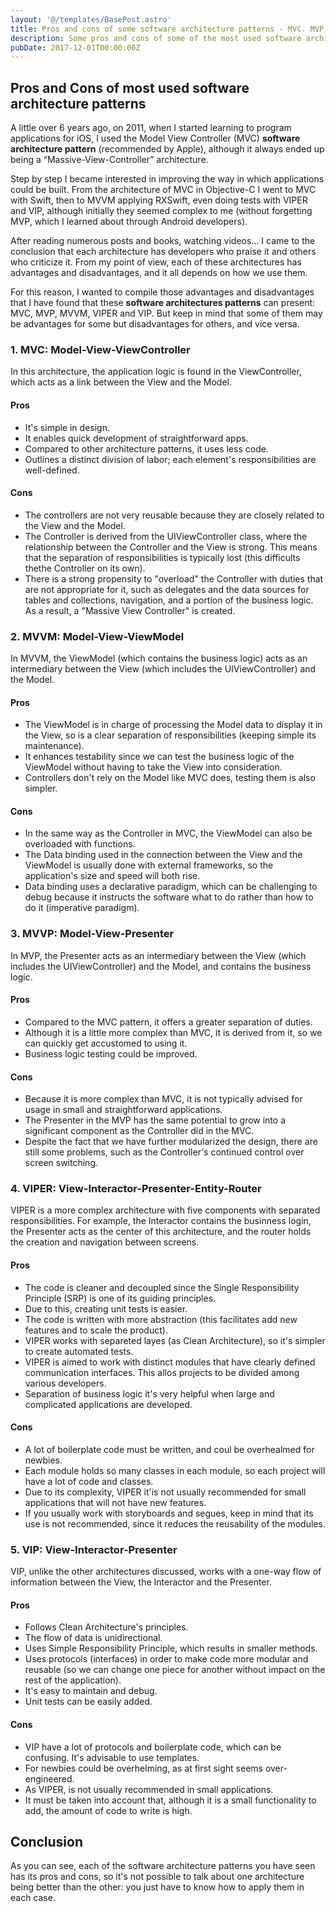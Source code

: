 ```yaml
---
layout: '@/templates/BasePost.astro'
title: Pros and cons of some software architecture patterns - MVC. MVP, MVVM, VIPER, and VIP
description: Some pros and cons of some of the most used software architecture patterns in the development of iOS applications - MVC. MVP, MVVM, VIPER, and VIP.
pubDate: 2017-12-01T00:00:00Z
---
```

## Pros and Cons of most used software architecture patterns
A little over 6 years ago, on 2011, when I started learning to program applications for iOS, I used the Model View Controller (MVC) **software architecture pattern** (recommended by Apple), although it always ended up being a “Massive-View-Controller” architecture.


Step by step I became interested in improving the way in which applications could be built. From the architecture of MVC in Objective-C I went to MVC with Swift, then to MVVM applying RXSwift, even doing tests with VIPER and VIP, although initially they seemed complex to me (without forgetting MVP, which I learned about through Android developers).

After reading numerous posts and books, watching videos… I came to the conclusion that each architecture has developers who praise it and others who criticize it. From my point of view, each of these architectures has advantages and disadvantages, and it all depends on how we use them.

For this reason, I wanted to compile those advantages and disadvantages that I have found that these **software architectures patterns** can present: MVC, MVP, MVVM, VIPER and VIP. But keep in mind that some of them may be advantages for some but disadvantages for others, and vice versa.
### 1. MVC: Model-View-ViewController
In this architecture, the application logic is found in the ViewController, which acts as a link between the View and the Model.
#### Pros
* It's simple in design.
* It enables quick development of straightforward apps.
* Compared to other architecture patterns, it uses less code.
* Outlines a distinct division of labor; each element's responsibilities are well-defined.
#### Cons
* The controllers are not very reusable because they are closely related to the View and the Model.
* The Controller is derived from the UIViewController class, where the relationship between the Controller and the View is strong. This means that the separation of responsibilities is typically lost (this difficults thethe Controller on its own).
* There is a strong propensity to "overload" the Controller with duties that are not appropriate for it, such as delegates and the data sources for tables and collections, navigation, and a portion of the business logic. As a result, a "Massive View Controller" is created.

### 2. MVVM: Model-View-ViewModel
In MVVM, the ViewModel (which contains the business logic) acts as an intermediary between the View (which includes the UIViewController) and the Model.
#### Pros
* The ViewModel is in charge of processing the Model data to display it in the View, so is a clear separation of responsibilities (keeping simple its maintenance).
* It enhances testability since we can test the business logic of the ViewModel without having to take the View into consideration.
* Controllers don't rely on the Model like MVC does, testing them is also simpler.
#### Cons
* In the same way as the Controller in MVC, the ViewModel can also be overloaded with functions.
* The Data binding used in the connection between the View and the ViewModel is usually done with external frameworks, so the application's size and speed will both rise.
* Data binding uses a declarative paradigm, which can be challenging to debug because it instructs the software what to do rather than how to do it (imperative paradigm).

### 3. MVVP: Model-View-Presenter
In MVP, the Presenter acts as an intermediary between the View (which includes the UIViewController) and the Model, and contains the business logic.
#### Pros
* Compared to the MVC pattern, it offers a greater separation of duties.
* Although it is a little more complex than MVC, it is derived from it, so we can quickly get accustomed to using it.
* Business logic testing could be improved.

#### Cons
* Because it is more complex than MVC, it is not typically advised for usage in small and straightforward applications.
* The Presenter in the MVP has the same potential to grow into a significant component as the Controller did in the MVC.
* Despite the fact that we have further modularized the design, there are still some problems, such as the Controller's continued control over screen switching.

### 4. VIPER: View-Interactor-Presenter-Entity-Router
VIPER is a more complex architecture with five components with separated responsibilities. For example, the Interactor contains the businness login, the Presenter acts as the center of this architecture, and the router holds the creation and navigation between screens.
#### Pros
* The code is cleaner and decoupled since the Single Responsibility Principle (SRP) is one of its guiding principles.
* Due to this, creating unit tests is easier.
* The code is written with more abstraction (this facilitates add new features and to scale the product).
* VIPER works with separeted layes (as Clean Architecture), so it's simpler to create automated tests.
* VIPER is aimed to work with distinct modules that have clearly defined communication interfaces. This allos projects to be divided among various developers.
* Separation of business logic it's very helpful when large and complicated applications are developed.
#### Cons
* A lot of boilerplate code must be written, and coul be overhealmed for newbies.
* Each module holds so many classes in each module, so each project will have a lot of code and classes.
* Due to its complexity, VIPER it'is not usually recommended for small applications that will not have new features.
* If you usually work with storyboards and segues, keep in mind that its use is not recommended, since it reduces the reusability of the modules.

### 5. VIP: View-Interactor-Presenter
VIP, unlike the other architectures discussed, works with a one-way flow of information between the View, the Interactor and the Presenter.
#### Pros
* Follows Clean Architecture's principles.
* The flow of data is unidirectional.
* Uses Simple Responsibility Principle, which results in smaller methods.
* Uses protocols (interfaces) in order to make code more modular and reusable (so we can change one piece for another without impact on the rest of the application).
* It's easy to maintain and debug.
* Unit tests can be easily added.

#### Cons
* VIP have a lot of protocols and boilerplate code, which can be confusing. It's advisable to use templates.
* For newbies could be overhelming, as at first sight seems over-engineered.
* As VIPER, is not usually recommended in small applications.
* It must be taken into account that, although it is a small functionality to add, the amount of code to write is high.

## Conclusion
As you can see, each of the software architecture patterns you have seen has its pros and cons, so it's not possible to talk about one architecture being better than the other: you just have to know how to apply them in each case.
